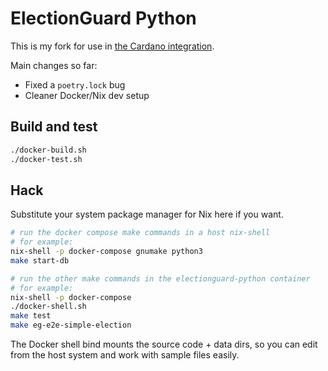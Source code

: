 # ElectionGuard Python

This is my fork for use in [the Cardano integration](https://github.com/jefdaj/electionguard-cardano).

Main changes so far:

- Fixed a `poetry.lock` bug
- Cleaner Docker/Nix dev setup

## Build and test

```bash
./docker-build.sh
./docker-test.sh
```

## Hack

Substitute your system package manager for Nix here if you want.

```bash
# run the docker compose make commands in a host nix-shell
# for example:
nix-shell -p docker-compose gnumake python3
make start-db
```

```bash
# run the other make commands in the electionguard-python container
# for example:
nix-shell -p docker-compose
./docker-shell.sh
make test
make eg-e2e-simple-election
```

The Docker shell bind mounts the source code + data dirs,
so you can edit from the host system and work with sample files easily.
